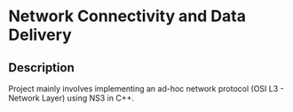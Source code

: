 # Network Connectivity and Data Delivery

## Description

Project mainly involves implementing an ad-hoc network protocol (OSI L3 - Network Layer) using NS3 in C++. 
